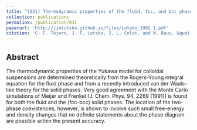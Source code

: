 ```yaml
---
title: "[031] Thermodynamic properties of the fluid, fcc, and bcc phases of monodisperse charge-stabilized colloidal suspensions within the Yukawa model"
collection: publications
permalink: /publication/031
paperurl: 'http://jimlutsko.github.io/files/Lutsko_1992_1.pdf'
citation: 'C. F. Tejero, J. F. Lutsko, J. L. Colot, and M. Baus, &quot;Thermodynamic properties of the fluid, fcc, and bcc phases of monodisperse charge-stabilized colloidal suspensions within the Yukawa model&quot;, <i>Phys. Rev. A</i>, <strong>46</strong>, 3373 (1992)'
---
```

Abstract
---
The thermodynamic properties of the Yukawa model for colloidal suspensions are determined theoretically from the Rogers-Young integral equation for the fluid phase and from a recently introduced van der Waals–like theory for the solid phases. Very good agreement with the Monte Carlo simulations of Meijer and Frenkel [J. Chem. Phys. 94, 2269 (1991)] is found for both the fluid and the (fcc-bcc) solid phases. The location of the two-phase coexistences, however, is shown to involve such small free-energy and density changes that no definite statements about the phase diagram are possible within the present accuracy.
